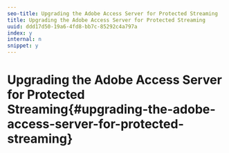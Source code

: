 ```yaml
---
seo-title: Upgrading the Adobe Access Server for Protected Streaming
title: Upgrading the Adobe Access Server for Protected Streaming
uuid: ddd17d50-19a6-4fd8-bb7c-85292c4a797a
index: y
internal: n
snippet: y
---
```


# Upgrading the Adobe Access Server for Protected Streaming{#upgrading-the-adobe-access-server-for-protected-streaming}

